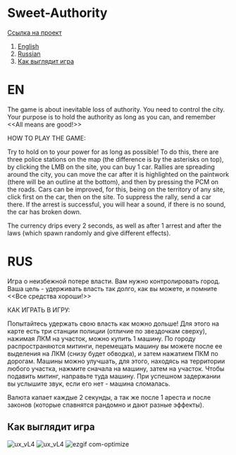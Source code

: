 # Sweet-Authority
[Ссылка на проект](https://ulfgard.itch.io/sweet-authority)

1. [English](#en)
2. [Russian](#rus)
3. [Как выглядит игра](#как-выглядит-игра)

# EN
The game is about inevitable loss of authority. You need to control the city.
Your purpose is to hold the authority as long as you can, and remember
<<All means are good!>>

HOW TO PLAY THE GAME:

Try to hold on to your power for as long as possible! To do this, there are three police stations on the map (the difference is by the asterisks on top), by clicking the LMB on the site, you can buy 1 car. Rallies are spreading around the city, you can move the car after it is highlighted on the paintwork (there will be an outline at the bottom), and then by pressing the PCM on the roads. Cars can be improved, for this, being on the territory of any site, click first on the car, then on the site. To suppress the rally, send a car there. If the arrest is successful, you will hear a sound, if there is no sound, the car has broken down.

The currency drips every 2 seconds, as well as after 1 arrest and after the laws (which spawn randomly and give different effects).

# RUS
Игра о неизбежной потере власти. Вам нужно контролировать город.
Ваша цель - удерживать власть так долго, как вы можете, и помните
<<Все средства хороши!>>

КАК ИГРАТЬ В ИГРУ:

Попытайтесь удержать свою власть как можно дольше! Для этого на карте есть три станции полиции (отличие по звездочкам сверху), нажимая ЛКМ на участок, можно купить 1 машину. По городу распространяются митинги, перемещать машину вы можете после ее выделения на ЛКМ (снизу будет обводка), и затем нажатием ПКМ по дорогам. Машины можно улучшать, для этого, находясь на территории любого участка, нажмите сначала на машину, затем на участок. Чтобы подавить митинг, направьте туда машину. При успешном задержании вы услышите звук, если его нет - машина сломалась.

Валюта капает каждые 2 секунды, а так же после 1 ареста и после законов (которые спавнятся рандомно и дают разные эффекты).

## Как выглядит игра

![ux_vL4](https://user-images.githubusercontent.com/71431806/219964231-02ba6295-83d8-46a6-a32d-21c75a572f59.jpg)
![ux_vL4](https://user-images.githubusercontent.com/71431806/219964244-9a5aa430-df41-4275-b5c0-e64984e3e324.jpg)
![ezgif com-optimize](https://user-images.githubusercontent.com/71431806/219965944-8ef74730-0ca7-4986-8e3b-423e489414d3.gif)
